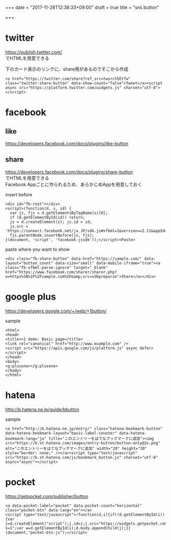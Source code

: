 +++
date = "2017-11-28T12:38:33+09:00"
draft = true
title = "sns button"

+++

# twitter

https://publish.twitter.com/  
でHTMLを用意できる  

下のカード表示のリンクに、share用があるのでそこから作成  

```
<a href="https://twitter.com/share?ref_src=twsrc%5Etfw" class="twitter-share-button" data-show-count="false">Tweet</a><script async src="https://platform.twitter.com/widgets.js" charset="utf-8"></script>
```

# facebook

## like

https://developers.facebook.com/docs/plugins/like-button  

## share

https://developers.facebook.com/docs/plugins/share-button  
でHTMLを用意できる  
Facebook Appごとに作られるため、あらかじめAppを用意しておく  

insert before </body>  

```
<div id="fb-root"></div>
<script>(function(d, s, id) {
  var js, fjs = d.getElementsByTagName(s)[0];
  if (d.getElementById(id)) return;
  js = d.createElement(s); js.id = id;
  js.src = 'https://connect.facebook.net/ja_JP/sdk.js#xfbml=1&version=v2.11&appId=xxxxxxxxxxxxxxx';
  fjs.parentNode.insertBefore(js, fjs);
}(document, 'script', 'facebook-jssdk'));</script><Paste>
```

paste where you want to show  

```
<div class="fb-share-button" data-href="https://sample.com/" data-layout="button_count" data-size="small" data-mobile-iframe="true"><a class="fb-xfbml-parse-ignore" target="_blank" href="https://www.facebook.com/sharer/sharer.php?u=https%3A%2F%2Fsample.com%2F&amp;src=sdkpreparse">Share</a></div>
```

# google plus

https://developers.google.com/+/web/+1button/  

sample  

```
<html>
<head>
<title>+1 demo: Basic page</title>
<link rel="canonical" href="http://www.example.com" />
<script src="https://apis.google.com/js/platform.js" async defer>
</script>
</head>
<body>
<g:plusone></g:plusone>
</body>
</html>
```

# hatena

http://b.hatena.ne.jp/guide/bbutton  

sample  

```
<a href="http://b.hatena.ne.jp/entry/" class="hatena-bookmark-button" data-hatena-bookmark-layout="basic-label-counter" data-hatena-bookmark-lang="ja" title="このエントリーをはてなブックマークに追加"><img src="https://b.st-hatena.com/images/entry-button/button-only@2x.png" alt="このエントリーをはてなブックマークに追加" width="20" height="20" style="border: none;" /></a><script type="text/javascript" src="https://b.st-hatena.com/js/bookmark_button.js" charset="utf-8" async="async"></script>
```

# pocket

https://getpocket.com/publisher/button  

```
<a data-pocket-label="pocket" data-pocket-count="horizontal" class="pocket-btn" data-lang="en"></a>
<script type="text/javascript">!function(d,i){if(!d.getElementById(i)){var j=d.createElement("script");j.id=i;j.src="https://widgets.getpocket.com/v1/j/btn.js?v=1";var w=d.getElementById(i);d.body.appendChild(j);}}(document,"pocket-btn-js");</script>
```
